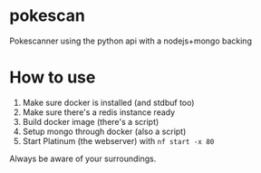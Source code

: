 # pokescan
Pokescanner using the python api with a nodejs+mongo backing

# How to use
1. Make sure docker is installed (and stdbuf too)
2. Make sure there's a redis instance ready
2. Build docker image (there's a script)
3. Setup mongo through docker (also a script)
4. Start Platinum (the webserver) with `nf start -x 80`

Always be aware of your surroundings.
